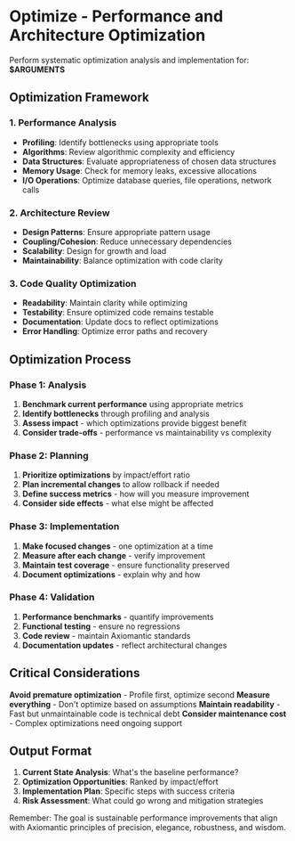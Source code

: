 # Optimize - Performance and Architecture Optimization

Perform systematic optimization analysis and implementation for: **$ARGUMENTS**

## Optimization Framework

### 1. Performance Analysis
- **Profiling**: Identify bottlenecks using appropriate tools
- **Algorithms**: Review algorithmic complexity and efficiency
- **Data Structures**: Evaluate appropriateness of chosen data structures
- **Memory Usage**: Check for memory leaks, excessive allocations
- **I/O Operations**: Optimize database queries, file operations, network calls

### 2. Architecture Review
- **Design Patterns**: Ensure appropriate pattern usage
- **Coupling/Cohesion**: Reduce unnecessary dependencies
- **Scalability**: Design for growth and load
- **Maintainability**: Balance optimization with code clarity

### 3. Code Quality Optimization
- **Readability**: Maintain clarity while optimizing
- **Testability**: Ensure optimized code remains testable  
- **Documentation**: Update docs to reflect optimizations
- **Error Handling**: Optimize error paths and recovery

## Optimization Process

### Phase 1: Analysis
1. **Benchmark current performance** using appropriate metrics
2. **Identify bottlenecks** through profiling and analysis
3. **Assess impact** - which optimizations provide biggest benefit
4. **Consider trade-offs** - performance vs maintainability vs complexity

### Phase 2: Planning
1. **Prioritize optimizations** by impact/effort ratio
2. **Plan incremental changes** to allow rollback if needed
3. **Define success metrics** - how will you measure improvement
4. **Consider side effects** - what else might be affected

### Phase 3: Implementation
1. **Make focused changes** - one optimization at a time
2. **Measure after each change** - verify improvement
3. **Maintain test coverage** - ensure functionality preserved
4. **Document optimizations** - explain why and how

### Phase 4: Validation
1. **Performance benchmarks** - quantify improvements
2. **Functional testing** - ensure no regressions
3. **Code review** - maintain Axiomantic standards
4. **Documentation updates** - reflect architectural changes

## Critical Considerations

**Avoid premature optimization** - Profile first, optimize second
**Measure everything** - Don't optimize based on assumptions
**Maintain readability** - Fast but unmaintainable code is technical debt
**Consider maintenance cost** - Complex optimizations need ongoing support

## Output Format

1. **Current State Analysis**: What's the baseline performance?
2. **Optimization Opportunities**: Ranked by impact/effort
3. **Implementation Plan**: Specific steps with success criteria
4. **Risk Assessment**: What could go wrong and mitigation strategies

Remember: The goal is sustainable performance improvements that align with Axiomantic principles of precision, elegance, robustness, and wisdom.